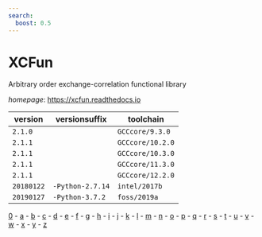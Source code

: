 ```yaml
---
search:
  boost: 0.5
---
```

# XCFun

Arbitrary order exchange-correlation functional library

*homepage*: <https://xcfun.readthedocs.io>

version | versionsuffix | toolchain
--------|---------------|----------
``2.1.0`` |  | ``GCCcore/9.3.0``
``2.1.1`` |  | ``GCCcore/10.2.0``
``2.1.1`` |  | ``GCCcore/10.3.0``
``2.1.1`` |  | ``GCCcore/11.3.0``
``2.1.1`` |  | ``GCCcore/12.2.0``
``20180122`` | ``-Python-2.7.14`` | ``intel/2017b``
``20190127`` | ``-Python-3.7.2`` | ``foss/2019a``

[0](../0/index.md) - [a](../a/index.md) - [b](../b/index.md) - [c](../c/index.md) - [d](../d/index.md) - [e](../e/index.md) - [f](../f/index.md) - [g](../g/index.md) - [h](../h/index.md) - [i](../i/index.md) - [j](../j/index.md) - [k](../k/index.md) - [l](../l/index.md) - [m](../m/index.md) - [n](../n/index.md) - [o](../o/index.md) - [p](../p/index.md) - [q](../q/index.md) - [r](../r/index.md) - [s](../s/index.md) - [t](../t/index.md) - [u](../u/index.md) - [v](../v/index.md) - [w](../w/index.md) - [x](../x/index.md) - [y](../y/index.md) - [z](../z/index.md)

